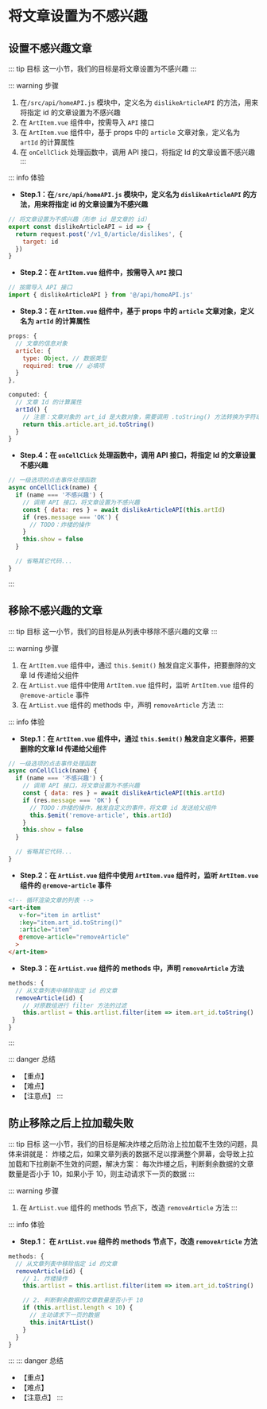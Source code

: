 # 将文章设置为不感兴趣

## 设置不感兴趣文章

::: tip 目标
这一小节，我们的目标是将文章设置为不感兴趣
:::

::: warning 步骤

1. 在`/src/api/homeAPI.js` 模块中，定义名为 `dislikeArticleAPI` 的方法，用来将指定 id 的文章设置为不感兴趣
2. 在 `ArtItem.vue` 组件中，按需导入 `API` 接口
3. 在 `ArtItem.vue` 组件中，基于 props 中的 `article` 文章对象，定义名为 `artId` 的计算属性
4. 在 `onCellClick` 处理函数中，调用 API 接口，将指定 Id 的文章设置不感兴趣
:::

::: info 体验

* **Step.1：在`/src/api/homeAPI.js` 模块中，定义名为 `dislikeArticleAPI` 的方法，用来将指定 id 的文章设置为不感兴趣**

```js
// 将文章设置为不感兴趣（形参 id 是文章的 id）
export const dislikeArticleAPI = id => {
  return request.post('/v1_0/article/dislikes', {
    target: id
  })
}
```

* **Step.2：在 `ArtItem.vue` 组件中，按需导入 `API` 接口**

```js
// 按需导入 API 接口
import { dislikeArticleAPI } from '@/api/homeAPI.js'
```

* **Step.3：在 `ArtItem.vue` 组件中，基于 props 中的 `article` 文章对象，定义名为 `artId` 的计算属性**

```js
props: {
  // 文章的信息对象
  article: {
    type: Object, // 数据类型
    required: true // 必填项
  }
},

computed: {
  // 文章 Id 的计算属性
  artId() {
    // 注意：文章对象的 art_id 是大数对象，需要调用 .toString() 方法转换为字符串形式
    return this.article.art_id.toString()
  }
}
```

* **Step.4：在 `onCellClick` 处理函数中，调用 API 接口，将指定 Id 的文章设置不感兴趣**

```js
// 一级选项的点击事件处理函数
async onCellClick(name) {
  if (name === '不感兴趣') {
    // 调用 API 接口，将文章设置为不感兴趣
    const { data: res } = await dislikeArticleAPI(this.artId)
    if (res.message === 'OK') {
      // TODO：炸楼的操作
    }
    this.show = false
  }

  // 省略其它代码...
}
```

:::

## 移除不感兴趣的文章

::: tip 目标
这一小节，我们的目标是从列表中移除不感兴趣的文章
:::

::: warning 步骤

1. 在 `ArtItem.vue` 组件中，通过 `this.$emit()` 触发自定义事件，把要删除的文章 Id 传递给父组件
2. 在 `ArtList.vue` 组件中使用 `ArtItem.vue` 组件时，监听 `ArtItem.vue` 组件的 `@remove-article` 事件
3. 在 `ArtList.vue` 组件的 methods 中，声明 `removeArticle` 方法
:::

::: info 体验

* **Step.1：在 `ArtItem.vue` 组件中，通过 `this.$emit()` 触发自定义事件，把要删除的文章 Id 传递给父组件**

```js
// 一级选项的点击事件处理函数
async onCellClick(name) {
  if (name === '不感兴趣') {
    // 调用 API 接口，将文章设置为不感兴趣
    const { data: res } = await dislikeArticleAPI(this.artId)
    if (res.message === 'OK') {
      // TODO：炸楼的操作，触发自定义的事件，将文章 id 发送给父组件
      this.$emit('remove-article', this.artId)
    }
    this.show = false
  }

  // 省略其它代码...
}
```

* **Step.2：在 `ArtList.vue` 组件中使用 `ArtItem.vue` 组件时，监听 `ArtItem.vue` 组件的 `@remove-article` 事件**

```html
<!-- 循环渲染文章的列表 -->
<art-item
   v-for="item in artlist"
   :key="item.art_id.toString()"
   :article="item"
   @remove-article="removeArticle"
  >
</art-item>
```

* **Step.3：在 `ArtList.vue` 组件的 methods 中，声明 `removeArticle` 方法**

```js
methods: {
  // 从文章列表中移除指定 id 的文章
  removeArticle(id) {
    // 对原数组进行 filter 方法的过滤
    this.artlist = this.artlist.filter(item => item.art_id.toString() !== id)
 }
}
```

:::

::: danger 总结

* 【重点】
* 【难点】
* 【注意点】
:::

## 防止移除之后上拉加载失败

::: tip 目标
这一小节，我们的目标是解决炸楼之后防治上拉加载不生效的问题，具体来讲就是： 炸楼之后，如果文章列表的数据不足以撑满整个屏幕，会导致上拉加载和下拉刷新不生效的问题，解决方案： 每次炸楼之后，判断剩余数据的文章数量是否小于 10，如果小于 10，则主动请求下一页的数据
:::

::: warning 步骤

1. 在 `ArtList.vue` 组件的 methods 节点下，改造 `removeArticle` 方法
:::

::: info 体验

* **Step.1： 在 `ArtList.vue` 组件的 methods 节点下，改造 `removeArticle` 方法**

```js
methods: {
  // 从文章列表中移除指定 id 的文章
  removeArticle(id) {
    // 1. 炸楼操作
    this.artlist = this.artlist.filter(item => item.art_id.toString() !== id)

    // 2. 判断剩余数据的文章数量是否小于 10
    if (this.artlist.length < 10) {
      // 主动请求下一页的数据
      this.initArtList()
    }
  }
}
```

:::
::: danger 总结

* 【重点】
* 【难点】
* 【注意点】
:::
